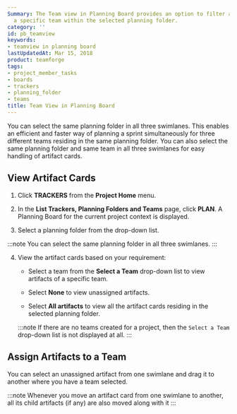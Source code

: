 ```yaml
---
Summary: The Team view in Planning Board provides an option to filter artifacts for
  a specific team within the selected planning folder.
category: ''
id: pb_teamview
keywords:
- teamview in planning board
lastUpdatedAt: Mar 15, 2018
product: teamforge
tags:
- project_member_tasks
- boards
- trackers
- planning_folder
- teams
title: Team View in Planning Board
---
```



You can select the same planning folder in all three swimlanes. This enables an efficient and faster way of planning a sprint simultaneously for three different teams residing in the same planning folder. You can also select the same planning folder and same team in all three swimlanes for easy handling of artifact cards.

## View Artifact Cards

1. Click **TRACKERS** from the **Project Home** menu.

2. In the **List Trackers, Planning Folders and Teams** page, click **PLAN**. A Planning Board for the current project context is displayed.

3. Select a planning folder from the drop-down list.

  :::note
  You can select the same planning folder in all three swimlanes.
  :::

4. View the artifact cards based on your requirement:

   * Select a team from the **Select a Team** drop-down list to view artifacts of a specific team.

   * Select **None** to view unassigned artifacts.

   * Select **All artifacts** to view all the artifact cards residing in the selected planning folder.

   :::note
   If there are no teams created for a project, then the `Select a Team` drop-down list is not displayed at all.
   :::

## Assign Artifacts to a Team

You can select an unassigned artifact from one swimlane and drag it to another where you have a team selected.

  :::note
  Whenever you move an artifact card from one swimlane to another, all its child artifacts (if any) are also moved along with it
  :::

